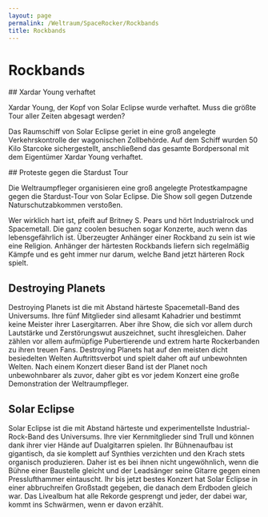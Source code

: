 ```yaml
---
layout: page
permalink: /Weltraum/SpaceRocker/Rockbands
title: Rockbands
---
```


# Rockbands

<aside>
<div class="anmerkung">
## Xardar Young verhaftet

Xardar Young, der Kopf von Solar Eclipse wurde verhaftet. Muss die größte Tour aller Zeiten abgesagt werden?

Das Raumschiff von Solar Eclipse geriet in eine groß angelegte Verkehrskontrolle der wagonischen Zollbehörde. Auf dem Schiff wurden 50 Kilo Starcoke sichergestellt, anschließend das gesamte Bordpersonal mit dem Eigentümer Xardar Young verhaftet.

</div>
<div class="anmerkung">
## Proteste gegen die Stardust Tour

Die Weltraumpfleger organisieren eine groß angelegte Protestkampagne gegen die Stardust-Tour von Solar Eclipse. Die Show soll gegen Dutzende Naturschutzabkommen verstoßen.

</div>
</aside>
Wer wirklich hart ist, pfeift auf Britney S. Pears und hört Industrialrock und Spacemetall. Die ganz coolen besuchen sogar Konzerte, auch wenn das lebensgefährlich ist. Überzeugter Anhänger einer Rockband zu sein ist wie eine Religion. Anhänger der härtesten Rockbands liefern sich regelmäßig Kämpfe und es geht immer nur darum, welche Band jetzt härteren Rock spielt.

## Destroying Planets

Destroying Planets ist die mit Abstand härteste Spacemetall-Band des Universums. Ihre fünf Mitglieder sind allesamt Kahadrier und bestimmt keine Meister ihrer Lasergitarren. Aber ihre Show, die sich vor allem durch Lautstärke und Zerstörungswut auszeichnet, sucht ihresgleichen. Daher zählen vor allem aufmüpfige Pubertierende und extrem harte Rockerbanden zu ihren treuen Fans. Destroying Planets hat auf den meisten dicht besiedelten Welten Auftrittsverbot und spielt daher oft auf unbewohnten Welten. Nach einem Konzert dieser Band ist der Planet noch unbewohnbarer als zuvor, daher gibt es vor jedem Konzert eine große Demonstration der Weltraumpfleger.

## Solar Eclipse

Solar Eclipse ist die mit Abstand härteste und experimentellste Industrial-Rock-Band des Universums. Ihre vier Kernmitglieder sind Trull und können dank ihrer vier Hände auf Dualgitarren spielen. Ihr Bühnenaufbau ist gigantisch, da sie komplett auf Synthies verzichten und den Krach stets organisch produzieren. Daher ist es bei ihnen nicht ungewöhnlich, wenn die Bühne einer Baustelle gleicht und der Leadsänger seine Gitarre gegen einen Presslufthammer eintauscht. Ihr bis jetzt bestes Konzert hat Solar Eclipse in einer abbruchreifen Großstadt gegeben, die danach dem Erdboden gleich war. Das Livealbum hat alle Rekorde gesprengt und jeder, der dabei war, kommt ins Schwärmen, wenn er davon erzählt.

